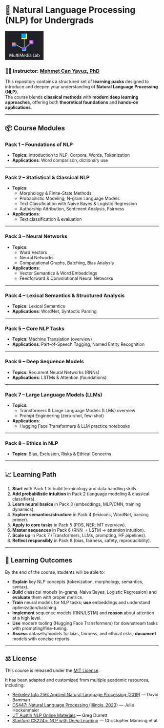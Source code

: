 # 📘 Natural Language Processing (NLP) for Undergrads

<img src="source/mmlab.png" alt="Course Logo" width="25%">

### 👨‍🏫 Instructor: [Mehmet Can Yavuz, PhD](http://mehmetcanyavuz.com)

This repository contains a structured set of **learning packs** designed to introduce and deepen your understanding of **Natural Language Processing (NLP)**.  
The course blends **classical methods** with **modern deep learning approaches**, offering both **theoretical foundations** and **hands-on applications**.

---

## 📦 Course Modules

### **Pack 1 – Foundations of NLP**
- **Topics**: Introduction to NLP, Corpora, Words, Tokenization  
- **Applications**: Word comparison, dictionary use

---

### **Pack 2 – Statistical & Classical NLP**
- **Topics**:
  - Morphology & Finite-State Methods
  - Probabilistic Modeling; N-gram Language Models
  - Text Classification with Naive Bayes & Logistic Regression
  - Authorship Attribution, Sentiment Analysis, Fairness
- **Applications**: 
  - Text classification & evaluation

---

### **Pack 3 – Neural Networks**
- **Topics**:
  - Word Vectors
  - Neural Networks
  - Computational Graphs, Batching, Bias Analysis  
- **Applications**:
  - Vector Semantics & Word Embeddings
  - Feedforward & Convolutional Neural Networks

---

### **Pack 4 – Lexical Semantics & Structured Analysis**
- **Topics**: Lexical Semantics  
- **Applications**: WordNet, Syntactic Parsing

---

### **Pack 5 – Core NLP Tasks**
- **Topics**: Machine Translation (overview)  
- **Applications**: Part-of-Speech Tagging, Named Entity Recognition

---

### **Pack 6 – Deep Sequence Models**
- **Topics**: Recurrent Neural Networks (RNNs)  
- **Applications**: LSTMs & Attention (foundations)

---

### **Pack 7 – Large Language Models (LLMs)**
- **Topics**:
  - Transformers & Large Language Models (LLMs) overview
  - Prompt Engineering (zero-shot, few-shot)
- **Applications**:
  - Hugging Face Transformers & LLM practice notebooks

---

### **Pack 8 – Ethics in NLP**
- **Topics**: Bias, Exclusion, Risks & Ethical Concerns  

---

## 📈 Learning Path

1. **Start** with Pack 1 to build terminology and data handling skills.  
2. **Add probabilistic intuition** in Pack 2 (language modeling & classical classifiers).  
3. **Learn neural basics** in Pack 3 (embeddings, MLP/CNN, training dynamics).  
4. **Explore semantics/structure** in Pack 4 (lexicons, WordNet, parsing primer).  
5. **Apply to core tasks** in Pack 5 (POS, NER; MT overview).  
6. **Master sequences** in Pack 6 (RNN → LSTM → attention intuition).  
7. **Scale up** in Pack 7 (Transformers, LLMs, prompting, HF pipelines).  
8. **Reflect responsibly** in Pack 8 (bias, fairness, safety, reproducibility).

---

## 🎯 Learning Outcomes

By the end of the course, students will be able to:

- **Explain** key NLP concepts (tokenization, morphology, semantics, syntax).  
- **Build** classical models (n-grams, Naive Bayes, Logistic Regression) and **evaluate** them with proper metrics.  
- **Train** neural models for NLP tasks; **use** embeddings and understand optimization/batching.  
- **Implement** sequence models (RNN/LSTM) and **reason** about attention at a high level.  
- **Use** modern tooling (Hugging Face Transformers) for downstream tasks with prompting/fine-tuning.  
- **Assess** datasets/models for bias, fairness, and ethical risks; **document** models with concise reports.

---

## ⚖️ License

This course is released under the [MIT License](LICENSE).

It has been adapted and customized from multiple academic resources, including:

* [Berkeley Info 256: Applied Natural Language Processing (2019)](https://github.com/dbamman/anlp19) — David Bamman  
* [CS447: Natural Language Processing (Illinois, 2023)](https://courses.grainger.illinois.edu/cs447/sp2023/index.html) — Julia Hockenmaier  
* [UT Austin NLP Online Materials](https://www.cs.utexas.edu/~gdurrett/courses/online-course/materials.html) — Greg Durrett  
* [Stanford CS224n: NLP with Deep Learning](https://web.stanford.edu/class/cs224n/) — Christopher Manning et al.
